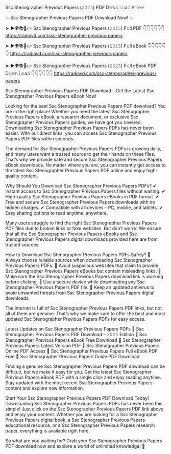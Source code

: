 Ssc Stenographer Previous Papers (𝟸𝟶𝟸𝟻) PDF D𝚘𝚠𝚗𝚕𝚘a𝚍 𝙵𝚛𝚎𝚎

💥 Ssc Stenographer Previous Papers PDF Download Now! 💥

➤ ►🌍📚📱👉 Ssc Stenographer Previous Papers (𝟸𝟶𝟸𝟻) F𝚞ll PDF 👇👇👇👇👇👇
https://radiovd.com/ssc-stenographer-previous-papers

➤ ►🌍📚📱👉 Ssc Stenographer Previous Papers (𝟸𝟶𝟸𝟻) F𝚞ll eBook 👇👇👇👇👇👇
https://radiovd.com/ssc-stenographer-previous-papers

➤ ►🌍📚📱👉 Ssc Stenographer Previous Papers (𝟸𝟶𝟸𝟻) F𝚞ll eBook PDF D𝚘𝚠𝚗𝚕𝚘a𝚍 👇👇👇👇👇👇
https://radiovd.com/ssc-stenographer-previous-papers

Ssc Stenographer Previous Papers PDF Download – Get the Latest Ssc Stenographer Previous Papers eBook Now!

Looking for the best Ssc Stenographer Previous Papers PDF download? You are in the right place! Whether you need the latest Ssc Stenographer Previous Papers eBook, a research document, or exclusive Ssc Stenographer Previous Papers guides, we have got you covered. Downloading Ssc Stenographer Previous Papers PDFs has never been easier. With our direct links, you can access Ssc Stenographer Previous Papers PDF files within seconds.

The demand for Ssc Stenographer Previous Papers PDFs is growing daily, and many users want a trusted source to get their hands on these files. That’s why we provide safe and secure Ssc Stenographer Previous Papers eBook downloads. No matter where you are, you can instantly get access to the latest Ssc Stenographer Previous Papers PDF online and enjoy high-quality content.

Why Should You Download Ssc Stenographer Previous Papers PDFs?
✔ Instant access to Ssc Stenographer Previous Papers files without waiting.
✔ High-quality Ssc Stenographer Previous Papers eBooks in PDF format.
✔ Free and secure Ssc Stenographer Previous Papers downloads with no hidden charges.
✔ Compatible with all devices – PC, mobile, and tablets.
✔ Easy sharing options to read anytime, anywhere.

Many users struggle to find the right Ssc Stenographer Previous Papers PDF files due to broken links or fake websites. But don’t worry! We ensure that all the Ssc Stenographer Previous Papers eBooks and Ssc Stenographer Previous Papers digital downloads provided here are from trusted sources.

How to Download Ssc Stenographer Previous Papers PDFs Safely?
📌 Always choose reliable sources when downloading Ssc Stenographer Previous Papers PDFs.
📌 Avoid suspicious websites that claim to provide Ssc Stenographer Previous Papers eBooks but contain misleading links.
📌 Make sure the Ssc Stenographer Previous Papers download link is working before clicking.
📌 Use a secure device while downloading any Ssc Stenographer Previous Papers PDF file.
📌 Keep an updated antivirus to avoid unwanted threats from Ssc Stenographer Previous Papers digital downloads.

The internet is full of Ssc Stenographer Previous Papers PDF links, but not all of them are genuine. That’s why we make sure to offer the best and most updated Ssc Stenographer Previous Papers PDFs for easy access.

Latest Updates on Ssc Stenographer Previous Papers PDFs
🔹 Ssc Stenographer Previous Papers PDF Download – 𝟸𝟶𝟸𝟻 Edition
🔹 Ssc Stenographer Previous Papers eBook Free Download
🔹 Ssc Stenographer Previous Papers Latest Version PDF
🔹 Ssc Stenographer Previous Papers Online PDF Access
🔹 Ssc Stenographer Previous Papers Full eBook PDF Free
🔹 Ssc Stenographer Previous Papers Guide PDF Download

Finding a genuine Ssc Stenographer Previous Papers PDF download can be difficult, but we make it easy for you. Get the latest Ssc Stenographer Previous Papers eBook PDF with a single click and enjoy reading anytime. Stay updated with the most recent Ssc Stenographer Previous Papers content and explore new information.

Start Your Ssc Stenographer Previous Papers PDF Download Today!
Downloading Ssc Stenographer Previous Papers PDFs has never been this simple! Just click on the Ssc Stenographer Previous Papers PDF link above and enjoy your content. Whether you are looking for a Ssc Stenographer Previous Papers digital book, a Ssc Stenographer Previous Papers educational resource, or a Ssc Stenographer Previous Papers research paper, everything is available right here.

So what are you waiting for? Grab your Ssc Stenographer Previous Papers PDF download now and explore a world of unlimited knowledge! 🚀